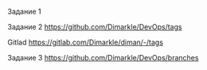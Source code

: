 Задание 1



Задание 2
https://github.com/Dimarkle/DevOps/tags

Gitlad https://gitlab.com/Dimarkle/diman/-/tags

Задание 3 
https://github.com/Dimarkle/DevOps/branches
